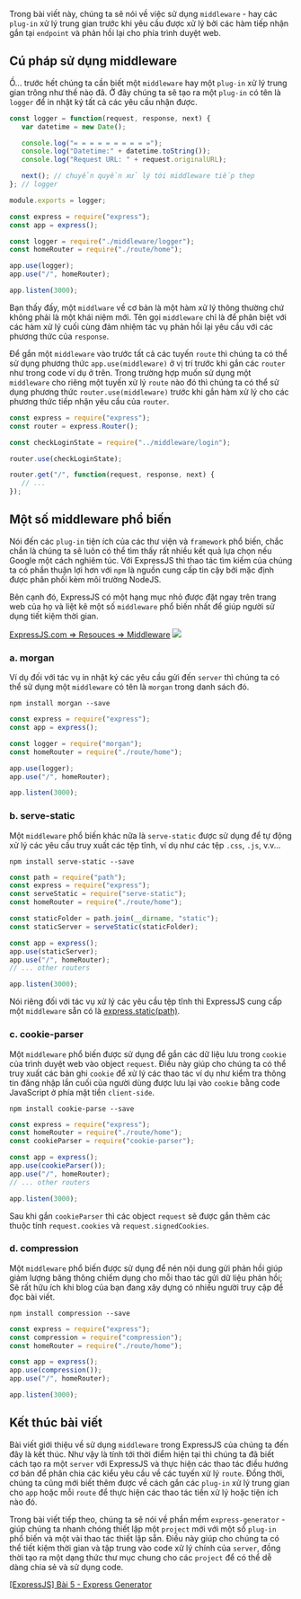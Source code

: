Trong bài viết này, chúng ta sẽ nói về việc sử dụng `middleware` - hay các `plug-in` xử lý trung gian trước khi yêu cầu được xử lý bởi các hàm tiếp nhận gắn tại `endpoint` và phản hồi lại cho phía trình duyệt web.

## Cú pháp sử dụng middleware

Ồ... trước hết chúng ta cần biết một `middleware` hay một `plug-in` xử lý trung gian trông như thế nào đã. Ở đây chúng ta sẽ tạo ra một `plug-in` có tên là `logger` để in nhật ký tất cả các yêu cầu nhận được.

```middleware/logger.js
const logger = function(request, response, next) {
   var datetime = new Date();

   console.log("= = = = = = = = = =");
   console.log("Datetime:" + datetime.toString());
   console.log("Request URL: " + request.originalURL);

   next(); // chuyển quyền xử lý tới middleware tiếp thep
}; // logger

module.exports = logger;
```

```app.js
const express = require("express");
const app = express();

const logger = require("./middleware/logger");
const homeRouter = require("./route/home");

app.use(logger);
app.use("/", homeRouter);

app.listen(3000);
```

Bạn thấy đấy, một `middlware` về cơ bản là một hàm xử lý thông thường chứ không phải là một khái niệm mới. Tên gọi `middleware` chỉ là để phân biệt với các hàm xử lý cuối cùng đảm nhiệm tác vụ phản hồi lại yêu cầu với các phương thức của `response`.

Để gắn một `middleware` vào trước tất cả các tuyến `route` thì chúng ta có thể sử dụng phương thức `app.use(middleware)` ở vị trí trước khi gắn các `router` như trong code ví dụ ở trên. Trong trường hợp muốn sử dụng một `middleware` cho riêng một tuyến xử lý `route` nào đó thì chúng ta có thể sử dụng phương thức `router.use(middleware)` trước khi gắn hàm xử lý cho các phương thức tiếp nhận yêu cầu của `router`.

```route/homeRouter.js
const express = require("express");
const router = express.Router();

const checkLoginState = require("../middleware/login");

router.use(checkLoginState);

router.get("/", function(request, response, next) {
   // ...
});
```

## Một số middleware phổ biến

Nói đến các `plug-in` tiện ích của các thư viện và `framework` phổ biến, chắc chắn là chúng ta sẽ luôn có thể tìm thấy rất nhiều kết quả lựa chọn nếu Google một cách nghiêm túc. Với ExpressJS thì thao tác tìm kiếm của chúng ta có phần thuận lợi hơn với `npm` là nguồn cung cấp tin cậy bởi mặc định được phân phối kèm môi trường NodeJS.

Bên cạnh đó, ExpressJS có một hạng mục nhỏ được đặt ngay trên trang web của họ và liệt kê một số `middleware` phổ biến nhất để giúp người sử dụng tiết kiệm thời gian.

[ExpressJS.com => Resouces => Middleware](https://expressjs.com/en/resources/middleware.html)
![](https://images.viblo.asia/d6eeb15b-012e-4a01-ab47-8dcdd5003cc6.png)

### a. morgan

Ví dụ đối với tác vụ in nhật ký các yêu cầu gửi đến `server` thì chúng ta có thể sử dụng một `middleware` có tên là `morgan` trong danh sách đó.

```CMD-Terminal.io
npm install morgan --save
```

```app.js
const express = require("express");
const app = express();

const logger = require("morgan");
const homeRouter = require("./route/home");

app.use(logger);
app.use("/", homeRouter);

app.listen(3000);
```

### b. serve-static

Một `middleware` phổ biến khác nữa là `serve-static` được sử dụng để tự động xử lý các yêu cầu truy xuất các tệp tĩnh, ví dụ như các tệp `.css`, `.js`, v.v...

```CMD-Terminal.io
npm install serve-static --save
```

```app.js
const path = require("path");
const express = require("express");
const serveStatic = require("serve-static");
const homeRouter = require("./route/home");

const staticFolder = path.join(__dirname, "static");
const staticServer = serveStatic(staticFolder);

const app = express();
app.use(staticServer);
app.use("/", homeRouter);
// ... other routers

app.listen(3000);
```

Nói riêng đối với tác vụ xử lý các yêu cầu tệp tĩnh thì ExpressJS cung cấp một `middleware` sẵn có là [express.static(path)](http://expressjs.com/en/4x/api.html#express.static).

### c. cookie-parser

Một `middleware` phổ biến được sử dụng để gắn các dữ liệu lưu trong `cookie` của trình duyệt web vào object `request`. Điều này giúp cho chúng ta có thể truy xuất các bản ghi `cookie` để xử lý các thao tác ví dụ như kiểm tra thông tin đăng nhập lần cuối của người dùng được lưu lại vào `cookie` bằng code JavaScript ở phía mặt tiền `client-side`.

```CMD-Terminal.io
npm install cookie-parse --save
```

```app.js
const express = require("express");
const homeRouter = require("./route/home");
const cookieParser = require("cookie-parser");

const app = express();
app.use(cookieParser());
app.use("/", homeRouter);
// ... other routers

app.listen(3000);
```

Sau khi gắn `cookieParser` thì các object `request` sẽ được gắn thêm các thuộc tính `request.cookies` và `request.signedCookies`.

### d. compression

Một `middleware` phổ biến được sử dụng để nén nội dung gửi phản hồi giúp giảm lượng băng thông chiếm dụng cho mỗi thao tác gửi dữ liệu phản hồi; Sẽ rất hữu ích khi blog của bạn đang xây dựng có nhiều người truy cập để đọc bài viết.

```CMD-Terminal.io
npm install compression --save
```

```app.js
const express = require("express");
const compression = require("compression");
const homeRouter = require("./route/home");

const app = express();
app.use(compression());
app.use("/", homeRouter);

app.listen(3000);
```

## Kết thúc bài viết

Bài viết giới thiệu về sử dụng `middleware` trong ExpressJS của chúng ta đến đây là kết thúc. Như vậy là tính tới thời điểm hiện tại thì chúng ta đã biết cách tạo ra một `server` với ExpressJS và thực hiện các thao tác điều hướng cơ bản để phân chia các kiểu yêu cầu về các tuyến xử lý `route`. Đồng thời, chúng ta cũng mới biết thêm được về cách gắn các `plug-in` xử lý trung gian cho `app` hoặc mỗi `route` để thực hiện các thao tác tiền xử lý hoặc tiện ích nào đó.

Trong bài viết tiếp theo, chúng ta sẽ nói về phần mềm `express-generator` - giúp chúng ta nhanh chóng thiết lập một `project` mới với một số `plug-in` phổ biến và một vài thao tác thiết lập sẵn. Điều này giúp cho chúng ta có thể tiết kiệm thời gian và tập trung vào code xử lý chính của `server`, đồng thời tạo ra một dạng thức thư mục chung cho các `project` để có thể dễ dàng chia sẻ và sử dụng code.

[[ExpressJS] Bài 5 - Express Generator](/article/view/0073/expressjs-bài-5---express-generator)
